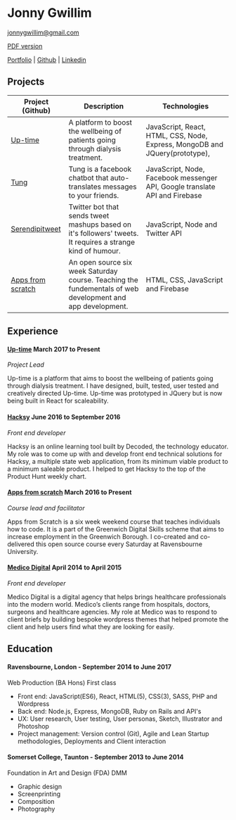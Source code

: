# Jonny Gwillim

[jonnygwillim@gmail.com](mailto:jonnygwillim@gmail.com)

[PDF version](https://github.com/jonnygwi/CV/raw/master/resume.pdf)

[Portfolio](www.jonny.land) | [Github](https://github.com/jonnygwi) | [Linkedin](linkedin.com/in/jonnygwillim/)

## Projects
Project (Github) | Description | Technologies
--- | --- | ---
[Up-time](https://github.com/Jonnygwi/up-time-prototype) | A platform to boost the wellbeing of patients going through dialysis treatment. | JavaScript, React, HTML, CSS, Node, Express, MongoDB and JQuery(prototype),  
[Tung](https://github.com/Jonnygwi/Tung-public) | Tung is a facebook chatbot that auto-translates messages to your friends. | JavaScript, Node, Facebook messenger API, Google translate API and Firebase
[Serendipitweet](https://github.com/Jonnygwi/Serendipitweet) | Twitter bot that sends tweet mashups based on it's followers' tweets. It requires a strange kind of humour. | JavaScript, Node and Twitter API
[Apps from scratch](https://github.com/03difoha/AppsFromScratch) | An open source six week Saturday course. Teaching the fundementals of web development and app development. | HTML, CSS, JavaScript and Firebase

## Experience

#### [Up-time](http://www.jonnygwillim.co.uk) March 2017 to Present

*Project Lead*

Up-time is a platform that aims to boost the wellbeing of patients going
through dialysis treatment. I have designed, built, tested, user tested and
creatively directed Up-time. Up-time was prototyped in JQuery but is now being built in React for scaleability.

#### [Hacksy](https://gethacksy.com) June 2016 to September 2016

*Front end developer*

Hacksy is an online learning tool built by Decoded, the technology
educator. My role was to come up with and develop front end technical
solutions for Hacksy, a multiple state web application, from its minimum
viable product to a minimum saleable product. I helped to get Hacksy to
the top of the Product Hunt weekly chart.

#### [Apps from scratch](https://codeyourapp.club/) March 2016 to Present

*Course lead and facilitator*

Apps from Scratch is a six week weekend course that teaches individuals
how to code. It is a part of the Greenwich Digital Skills scheme that aims to
increase employment in the Greenwich Borough. I co-created and
co-delivered this open source course every Saturday at Ravensbourne
University.

#### [Medico Digital](https://www.medicodigital.co.uk/) April 2014 to April 2015

*Front end developer*

Medico Digital is a digital agency that helps brings healthcare
professionals into the modern world. Medico’s clients range from hospitals,
doctors, surgeons and healthcare agencies. My role at Medico was to
respond to client briefs by building bespoke wordpress themes that helped
promote the client and help users find what they are looking for easily.

## Education

#### Ravensbourne, London - September 2014 to June 2017
Web Production (BA Hons) First class
* Front end: JavaScript(ES6), React, HTML(5), CSS(3), SASS, PHP and Wordpress
* Back end: Node.js, Express, MongoDB, Ruby on Rails and API's
* UX: User research, User testing, User personas, Sketch, Illustrator and Photoshop
* Project management: Version control (Git), Agile and Lean Startup methodologies, Deployments and Client interaction


#### Somerset College, Taunton - September 2013 to June 2014
Foundation in Art and Design (FDA) DMM
* Graphic design
* Screenprinting
* Composition
* Photography
